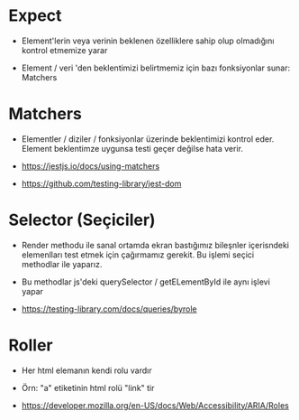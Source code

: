# Expect

- Element'lerin veya verinin beklenen özelliklere sahip olup olmadığını kontrol etmemize yarar

- Element / veri 'den beklentimizi belirtmemiz için bazı fonksiyonlar sunar: Matchers

# Matchers

- Elementler / diziler / fonksiyonlar üzerinde beklentimizi kontrol eder. Element beklentimze uygunsa testi geçer değilse hata verir.

- https://jestjs.io/docs/using-matchers
- https://github.com/testing-library/jest-dom

# Selector (Seçiciler)

- Render methodu ile sanal ortamda ekran bastığımız bileşnler içerisndeki elemenlları test etmek için çağırmamız gerekit. Bu işlemi seçici methodlar ile yaparız.

- Bu methodlar js'deki querySelector / getELementById ile aynı işlevi yapar

- https://testing-library.com/docs/queries/byrole

# Roller

- Her html elemanın kendi rolu vardır

- Örn: "a" etiketinin html rolü "link" tir

- https://developer.mozilla.org/en-US/docs/Web/Accessibility/ARIA/Roles
